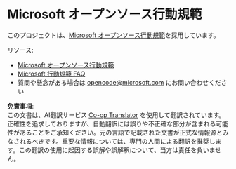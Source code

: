 <!--
CO_OP_TRANSLATOR_METADATA:
{
  "original_hash": "c06b12caf3c901eb3156e3dd5b0aea56",
  "translation_date": "2025-07-22T02:53:12+00:00",
  "source_file": "CODE_OF_CONDUCT.md",
  "language_code": "ja"
}
-->
# Microsoft オープンソース行動規範

このプロジェクトは、[Microsoft オープンソース行動規範](https://opensource.microsoft.com/codeofconduct/)を採用しています。

リソース:

- [Microsoft オープンソース行動規範](https://opensource.microsoft.com/codeofconduct/)
- [Microsoft 行動規範 FAQ](https://opensource.microsoft.com/codeofconduct/faq/)
- 質問や懸念がある場合は [opencode@microsoft.com](mailto:opencode@microsoft.com) にお問い合わせください

**免責事項**:  
この文書は、AI翻訳サービス [Co-op Translator](https://github.com/Azure/co-op-translator) を使用して翻訳されています。正確性を追求しておりますが、自動翻訳には誤りや不正確な部分が含まれる可能性があることをご承知ください。元の言語で記載された文書が正式な情報源とみなされるべきです。重要な情報については、専門の人間による翻訳を推奨します。この翻訳の使用に起因する誤解や誤解釈について、当方は責任を負いません。
